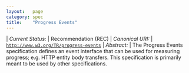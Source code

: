 ```yaml
---
layout:   page
category: spec
title:    "Progress Events"
---
```


| *Current Status:* | Recommendation (REC)
| *Canonical URI:* | [`http://www.w3.org/TR/progress-events`](http://www.w3.org/TR/progress-events)
| *Abstract:* | The Progress Events specification defines an event interface that can be used for measuring progress; e.g. HTTP entity body transfers. This specification is primarily meant to be used by other specifications.